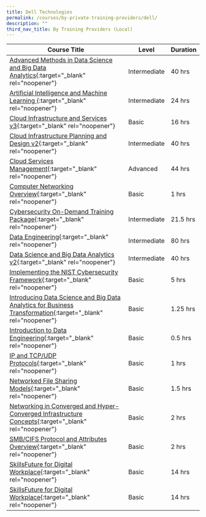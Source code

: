 ```yaml
---
title: Dell Technologies
permalink: /courses/by-private-training-providers/dell/
description: ""
third_nav_title: By Training Providers (Local)
---
```

|Course Title  | Level | Duration |
| - | - | - | 
|[Advanced Methods in Data Science and Big Data Analytics](https://education.dellemc.com/content/emc/en-us/home/store/search/course-details.html?courseID=MR-1TP-ETAAMUSD-966&l=United%20States&mod=On%20Demand%20Class&cat=Big%20Data){:target="_blank" rel="noopener"} |Intermediate|40 hrs |
|[Artificial Intelligence and Machine Learning ](https://education.dellemc.com/content/emc/en-us/home/store/search/course-details.html?courseID=ESOCMD02344&l=United%20States&mod=On%20Demand%20Class&cat=Big%20Data){:target="_blank" rel="noopener"} |Intermediate|24 hrs |
|[Cloud Infrastructure and Services v3](https://education.dellemc.com/content/emc/en-us/home/store/search/course-details.html?courseID=MR-1TP-CISV3-0219&l=United%20States&mod=On%20Demand%20Class&cat=Cloud){:target="_blank" rel="noopener"} |Basic|16 hrs |
|[Cloud Infrastructure Planning and Design v2](https://education.dellemc.com/content/emc/en-us/home/store/search/course-details.html?courseID=ES732OCMCIPD2&l=United%20States&mod=On%20Demand%20Class&cat=Cloud){:target="_blank" rel="noopener"} |Intermediate|40 hrs |
|[Cloud Services Management](https://webibmcourse.mybluemix.net/SGUnitedProgramme){:target="_blank" rel="noopener"} |Advanced|44 hrs |
|[Computer Networking Overview](https://education.dellemc.com/content/emc/en-us/home/store/search/course-details.html?courseID=ESOCCFTMR-1WP-COMPNETW&l=United%20States&mod=On%20Demand%20Class&cat=N/A){:target="_blank" rel="noopener"} |Basic|1 hrs |
|[Cybersecurity On-Demand Training Package](https://education.dellemc.com/content/emc/en-us/home/store/valuepak.html?code=MR-1MM-CBRSECUTYOD&utm_source=Cybersecurity-Package-OD&utm_medium=Networking-Security&utm_campaign=Ed-Service-Product-Catalog-2021){:target="_blank" rel="noopener"} |Intermediate|21.5 hrs |
|[Data Engineering](https://education.dellemc.com/content/emc/en-us/home/store/valuepak.html?code=MR-7MM-DATAENG){:target="_blank" rel="noopener"} |Intermediate|80 hrs |
|[Data Science and Big Data Analytics v2](https://education.dellemc.com/content/emc/en-us/home/store/search/course-details.html?courseID=ES732OCMDSBDA&l=United%20States&mod=On%20Demand%20Class&cat=Big%20Data){:target="_blank" rel="noopener"} |Intermediate|40 hrs |
|[Implementing the NIST Cybersecurity Framework](https://education.dellemc.com/content/emc/en-us/home/store/search/course-details.html?courseID=ES132DSY00786&l=United%20States&mod=On%20Demand%20Class&cat=Security&utm_source=NIST-Cybersecurity-Framework&utm_medium=Networking-){:target="_blank" rel="noopener"} |Basic|5 hrs |
|[Introducing Data Science and Big Data Analytics for Business Transformation](https://education.dellemc.com/content/emc/en-us/home/store/search/course-details.html?courseID=MR-1TN-NDSFBLIN&l=United%20States&mod=On%20Demand%20Class&cat=Big%20Data){:target="_blank" rel="noopener"} |Basic|1.25 hrs |
|[Introduction to Data Engineering](https://education.dellemc.com/content/emc/en-us/home/store/search/course-details.html?courseID=ES731OCMIDENG&l=United%20States&mod=On%20Demand%20Class&cat=Big%20Data){:target="_blank" rel="noopener"} |Basic|0.5 hrs |
|[IP and TCP/UDP Protocols](https://education.dellemc.com/content/emc/en-us/home/store/search/course-details.html?courseID=MR-1WP-IPTCPUDP&l=United%20States&mod=On%20Demand%20Class&cat=Storage){:target="_blank" rel="noopener"} |Basic|1 hrs |
|[Networked File Sharing Models](https://education.dellemc.com/content/emc/en-us/home/store/search/course-details.html?courseID=ES131STG00373&l=United%20States&mod=On%20Demand%20Class&cat=Storage){:target="_blank" rel="noopener"} |Basic|1.5 hrs |
|[Networking in Converged and Hyper-Converged Infrastructure Concepts](https://education.dellemc.com/content/emc/en-us/home/store/search/course-details.html?courseID=VCE-1WN-INTRONWCIHCI&l=United%20States&mod=On%20Demand%20Class&cat=N/A){:target="_blank" rel="noopener"} |Basic|2 hrs |
|[SMB/CIFS Protocol and Attributes Overview](https://education.dellemc.com/content/emc/en-us/home/store/search/course-details.html?courseID=ES131STG00534&l=United%20States&mod=On%20Demand%20Class&cat=Storage){:target="_blank" rel="noopener"} |Basic|2 hrs |
|[SkillsFuture for Digital Workplace](https://webibmcourse.mybluemix.net/DigitalCourse){:target="_blank" rel="noopener"} |Basic|14 hrs |
|[SkillsFuture for Digital Workplace](https://webibmcourse.mybluemix.net/DigitalCourse){:target="_blank" rel="noopener"} |Basic|14 hrs |